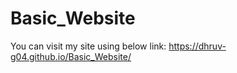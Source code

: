 # Basic_Website
You can visit my site using below link:
 https://dhruv-g04.github.io/Basic_Website/
